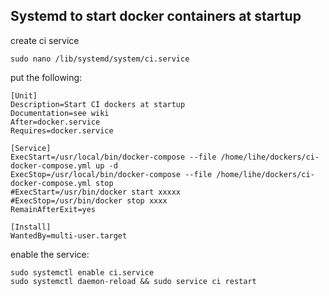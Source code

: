## Systemd to start docker containers at startup
create ci service
```
sudo nano /lib/systemd/system/ci.service 
```
put the following:
```
[Unit]
Description=Start CI dockers at startup
Documentation=see wiki
After=docker.service
Requires=docker.service

[Service]
ExecStart=/usr/local/bin/docker-compose --file /home/lihe/dockers/ci-docker-compose.yml up -d
ExecStop=/usr/local/bin/docker-compose --file /home/lihe/dockers/ci-docker-compose.yml stop
#ExecStart=/usr/bin/docker start xxxxx
#ExecStop=/usr/bin/docker stop xxxx
RemainAfterExit=yes

[Install]
WantedBy=multi-user.target
```
enable the service:
```
sudo systemctl enable ci.service
sudo systemctl daemon-reload && sudo service ci restart
```